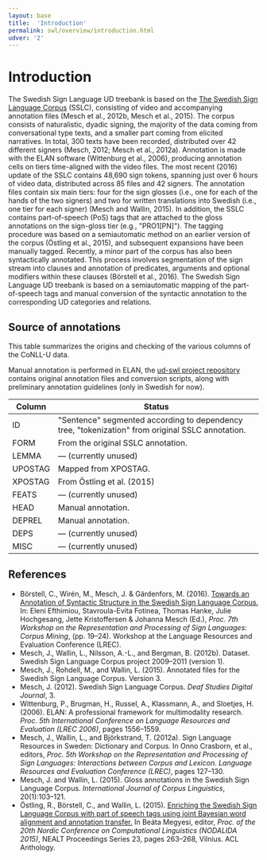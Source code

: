 ```yaml
---
layout: base
title:  'Introduction'
permalink: swl/overview/introduction.html
udver: '2'
---
```


# Introduction

The Swedish Sign Language UD treebank is based on the [The Swedish Sign Language Corpus](http://www.ling.su.se/teckenspråksresurser/teckenspråkskorpusar/svensk-teckenspråkskorpus/svensk-teckenspråkskorpus-1.176807) (SSLC), consisting of video and accompanying annotation files (Mesch et al., 2012b, Mesch et al., 2015). The corpus consists of naturalistic, dyadic signing, the majority of the data coming from conversational type texts, and a smaller part coming from elicited narratives. In total, 300 texts have been recorded, distributed over 42 different signers (Mesch, 2012; Mesch et al., 2012a). Annotation is made with the ELAN software (Wittenburg et al., 2006), producing annotation cells on tiers time-aligned with the video files. The most recent (2016) update of the SSLC contains 48,690 sign tokens, spanning just over 6 hours of video data, distributed across 85 files and 42 signers. The annotation files contain six main tiers: four for the sign glosses (i.e., one for each of the hands of the two signers) and two for written translations into Swedish (i.e., one tier for each signer) (Mesch and Wallin, 2015). In addition, the SSLC contains part-of-speech (PoS) tags that are attached to the gloss annotations on the sign-gloss tier (e.g., "PRO1[PN]"). The tagging procedure was based on a semiautomatic method on an earlier version of the corpus (Östling et al., 2015), and subsequent expansions have been manually tagged. Recently, a minor part of the corpus has also been syntactically annotated. This process involves segmentation of the sign stream into clauses and annotation of predicates, arguments and optional modifiers within these clauses (Börstell et al., 2016). The Swedish Sign Language UD treebank is based on a semiautomatic mapping of the part-of-speech tags and manual conversion of the syntactic annotation to the corresponding UD categories and relations.

## Source of annotations

This table summarizes the origins and checking of the various columns of the CoNLL-U data.

Manual annotation is performed in ELAN, the [ud-swl project repository](https://github.com/robertostling/ud-swl) contains original annotation files and conversion scripts, along with preliminary annotation guidelines (only in Swedish for now).

| Column | Status |
| ------ | ------ |
| ID | "Sentence" segmented according to dependency tree, "tokenization" from original SSLC annotation. |
| FORM | From the original SSLC annotation. |
| LEMMA | &mdash; (currently unused) |
| UPOSTAG | Mapped from XPOSTAG. |
| XPOSTAG | From Östling et al. (2015) |
| FEATS | &mdash; (currently unused) |
| HEAD | Manual annotation. |
| DEPREL | Manual annotation. |
| DEPS | &mdash; (currently unused) |
| MISC | &mdash; (currently unused) |

## References

* Börstell, C., Wirén, M., Mesch, J. & Gärdenfors, M. (2016). [Towards an Annotation of Syntactic Structure in the Swedish Sign Language Corpus.](http://su.diva-portal.org/smash/record.jsf?dswid=5363&pid=diva2%3A928395&c=4&searchType=RESEARCH&language=sv&query=&af=%5B%5D&aq=%5B%5B%7B%22personId%22%3A%22mwir%22%7D%5D%5D&aq2=%5B%5B%5D%5D&aqe=%5B%5D&noOfRows=100&sortOrder=dateIssued_sort_desc&onlyFullText=false&sf=all) In: Eleni Efthimiou, Stavroula-Evita Fotinea, Thomas Hanke, Julie Hochgesang, Jette Kristoffersen & Johanna Mesch (Ed.), _Proc. 7th Workshop on the Representation and Processing of Sign Languages: Corpus Mining_, (pp. 19–24). Workshop at the Language Resources and Evaluation Conference (LREC).
* Mesch, J., Wallin, L., Nilsson, A.-L., and Bergman, B. (2012b). Dataset. Swedish Sign Language Corpus project 2009–2011 (version 1).
* Mesch, J., Rohdell, M., and Wallin, L. (2015). Annotated files for the Swedish Sign Language Corpus. Version 3.
* Mesch, J. (2012). Swedish Sign Language Corpus. _Deaf Studies Digital Journal_, 3.
* Wittenburg, P., Brugman, H., Russel, A., Klassmann, A., and Sloetjes, H. (2006). ELAN: A professional framework for multimodality research. _Proc. 5th International Conference on Language Resources and Evaluation (LREC 2006)_, pages 1556–1559.
* Mesch, J., Wallin, L., and Björkstrand, T. (2012a). Sign Language Resources in Sweden: Dictionary and Corpus. In Onno Crasborn, et al., editors, _Proc. 5th Workshop on the Representation and Processing of Sign Languages: Interactions between Corpus and Lexicon. Language Resources and Evaluation Conference (LREC)_, pages 127–130.
* Mesch, J. and Wallin, L. (2015). Gloss annotations in the Swedish Sign Language Corpus. _International Journal of Corpus Linguistics_, 20(1):103–121.
* Östling, R., Börstell, C., and Wallin, L. (2015). [Enriching the Swedish Sign Language Corpus with part of speech tags using joint Bayesian word alignment and annotation transfer.](http://su.diva-portal.org/smash/record.jsf?dswid=5363&pid=diva2%3A810265&c=9&searchType=SIMPLE&language=sv&query=&af=%5B%5D&aq=%5B%5B%7B%22personId%22%3A%22cab2091+OR+0000-0001-7549-4648%22%7D%5D%5D&aq2=%5B%5B%5D%5D&aqe=%5B%5D&noOfRows=50&sortOrder=author_sort_asc&onlyFullText=false&sf=all) In Beáta Megyesi, editor, _Proc. of the 20th Nordic Conference on Computational Linguistics (NODALIDA 2015)_, NEALT Proceedings Series 23, pages 263–268, Vilnius. ACL Anthology.

